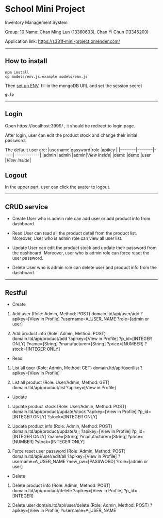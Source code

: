 # **School Mini Project**
Inventory Management System

Group: 10
Name: 
Chan Ming Lun (13360633),
Chan Yi Chun (13345200)

Application link: https://s381f-mini-project.onrender.com/

********************************************
## How to install

```
npm install
cp models/env.js.example models/env.js
```
Then [set up ENV](models/env.js), fill in the mongoDB URL and set the session secret

```
gulp
```
********************************************
## Login
Open https://localhost:3999/ , it should be redirect to login page.

After login, user can edit the product stock and change their initial password.

The default user are:
|username|password|role |apikey       |
|--------|--------|-----|-------------|
|admin   |admin   |admin|*View Inside*|
|demo    |demo    |user |*View Inside*|

## Logout
In the upper part, user can click the avater to logout.

********************************************
## CRUD service
- Create
User who is admin role can add user or add product info from dashboard.

- Read
User can read all the product detail from the product list. Moreover, User who is admin role can view all user list.

- Update
User can edit the product stock and update their password from the dashboard. Moreover, user who is admin role can force reset the user password.

- Delete
User who is admin role can delete user and product info from the dashboard.

********************************************
## Restful
- Create
1. Add user (Role: Admin, Method: POST)
    domain.ltd/api/user/add
        ?apikey=[View in Profile]
        ?username=A_USER_NAME
        ?role=[admin or user]

2. Add product info (Role: Admin, Method: POST)
    domain.ltd/api/product/add
        ?apikey=[View in Profile]
        ?p_id=[INTEGER ONLY]
        ?name=[String]
        ?manufacturer=[String]
        ?price=[NUMBER]
        ?stock=[INTEGER ONLY]

- Read
1. List all user (Role: Admin, Method: GET)
    domain.ltd/api/user/list
        ?apikey=[View in Profile]

2. List all product (Role: User/Admin, Method: GET)
    domain.ltd/api/product/list
        ?apikey=[View in Profile]

- Update
1. Update product stock (Role: User/Admin, Method: POST)
    domain.ltd/api/product/update/stock
        ?apikey=[View in Profile]
        ?p_id=[INTEGER ONLY]
        ?stock=[INTEGER ONLY]

2. Update product info (Role: Admin, Method: POST)
    domain.ltd/api/product/update/a;;
        ?apikey=[View in Profile]
        ?p_id=[INTEGER ONLY]
        ?name=[String]
        ?manufacturer=[String]
        ?price=[NUMBER]
        ?stock=[INTEGER ONLY]

3. Force reset user password (Role: Admin, Method: POST)
    domain.ltd/api/user/edit/all
        ?apikey=[View in Profile]
        ?username=A_USER_NAME
        ?new_pw=[PASSWORD]
        ?role=[admin or user]

- Delete
1. Delete product info (Role: Admin, Method: POST)
    domain.ltd/api/product/delete
        ?apikey=[View in Profile]
        ?p_id=[INTEGER]

2. Delete user
    domain.ltd/api/user/delete (Role: Admin, Method: POST)
        ?apikey=[View in Profile]
        ?username=A_USER_NAME
